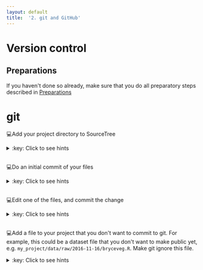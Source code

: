 ```yaml
---
layout: default
title:  '2. git and GitHub'
---
```


# <a name="begin"></a> Version control

## Preparations
If you haven't done so already, make sure that you do all preparatory steps described in [Preparations]({{site.url}}/preparations.html)
<br />

# git
:computer:Add your project directory to SourceTree
<details>
<summary>:key: Click to see hints</summary>
<ul>
	<li>New -&gt; Add existing local repository
	<li>Select your folder
	<li>Destination path: path to your directory (should be correct)
	<li>Name: directory name (or what you want)
	<li>Type: Git
	<li>Leave 'Also create remote repository' unchecked
</ul>
</details>  
<br />

:computer:Do an initial commit of your files
<details markdown="1">
<summary>:key: Click to see hints</summary>

* Open your project repository in SourceTree
* Select the files listed under 'Unstaged files'
* Type an short and informative message in the commit message text field at the bottom, e.g. `Initial commit`
* Hit commit button
* (Expand the Branches tab on the left, and select the master branch to see what was committed)

</details>  
<br />

:computer:Edit one of the files, and commit the change
<details>
<summary>:key: Click to see hints</summary>
<ul>
	<li>Select the changed file listed under 'Unstaged files', and view the changes that has been made
	<li>Type an short and informative message in the commit message text field at the bottom, e.g. `Added more information about this or that`
	<li>Hit commit button
	<li>(Expand the Branches tab on the left, and select the master branch to see what was committed)
</ul>
</details>  
<br />

:computer:Add a file to your project that you don't want to commit to git. For example, this could be a dataset file that you don't want to make public yet, e.g. `my_project/data/raw/2016-11-16/bryceveg.R`. Make git ignore this file.
<details>
<summary>:key: Click to see hints</summary>
<ul>
	<li>Select the changed file listed under 'Unstaged files', and view the changes that has been made
	<li>Type an short and informative message in the commit message text field at the bottom, e.g. `Added more information about this or that`
	<li>Hit commit button
	<li>(Expand the Branches tab on the left, and select the master branch to see what was committed)
</ul>
</details>  
<br />
